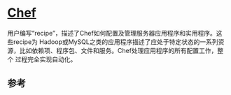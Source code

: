 # [Chef](https://www.chef.io/solutions/devops/)

用户编写“recipe”，描述了Chef如何配置及管理服务器应用程序和实用程序。这些recipe为 Hadoop或MySQL之类的应用程序描述了应处于特定状态的一系列资源，比如依赖项、程序包、文件和服务。Chef处理应用程序的所有配置工作，整个 过程完全实现自动化。

## 参考
